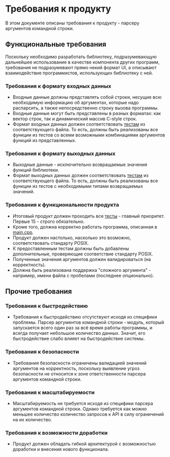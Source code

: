 # Требования к продукту

В этом документе описаны требования к продукту - парсеру аргументов командной строки.

## Функциональные требования

Поскольку необходимо разработать библиотеку, подразумевающую дальнейшее использование
в качестве компонента других программ, требования не подразумевают прямо некий формат
UI, а описывают взаимодействие программистов, использующих библиотеку с ней.

### Требования к формату входных данных

* Входные данные должны представлять собой строки, несущие всю необходимую информацию
  об аргументах, которые надо распарсить, а также непосредственно строку вызова
  программы.
* Входные данные могут быть представлены в разных форматах: как вектор строк, так и динамический
  массив C-style строк.
* Формат входных данных должен соответствовать [тестам](../../../../tests/argparser_unit_tests.cpp)
  из соответствующего файла. То есть, должны быть реализованы все функции из тестов
  со всеми возможными комбинациями аргументов функций из представленных.

### Требования к формату выходных данных

* Выходные данные - исключительно возвращаемые значения функций библиотеки.
* Формат выходных данных должен соответствовать [тестам](../../../../tests/argparser_unit_tests.cpp)
  из соответствующего файла. То есть, должны быть реализованы все функции из тестов
  с необходимыми типами возвращаемых значений.

### Требования к функциональности продукта

* Итоговый продукт должен проходить все [тесты](../../../../tests/argparser_unit_tests.cpp) -
  главный приоритет. Первые 15 - строго обязательно.
* Кроме того, должна корректно работать программа, описанная в
  [main.cpp](../../../../bin/main.cpp).
* Продукт должен настолько, насколько это возможно, соответствовать стандарту POSIX.
* К предоставленным тестам должны быть добавлены дополнительные, проверяющие
  соответствие стандарту POSIX.
* Полученные значения аргументов должен валидироваться (на корректность).
* Должна быть реализована поддержка "сложного аргумента" - например, имени файла
  с пробелами (последнее опционально).

## Прочие требования

### Требования к быстродействию

* Требования к быстродействию отсутствуют исходя из специфики проблемы. Парсер
  аргументов командной строки - модуль, который запускается всего один раз за всё
  время работы программы, и всегда получает небольшое количество данных. Значит,
  его быстродействие слабо влияет на быстродействие системы.

### Требования к безопасности

* Требования безопасности ограничены валидацией значений аргументов на корректность,
  поскольку выявление угроз безопасности не относится к зоне ответственности парсера
  аргументов командной строки.

### Требования к масштабируемости

* Масштабируемость не требуется исходя из специфики парсера аргументов командной
  строки. Однако требуется как можно меньшее количество количество запросов к API
  в силу ограничений на их количество.

### Требования к возможности доработки

* Продукт должен обладать гибкой архитектурой с возможностью доработки и внесения
  нового функционала.

